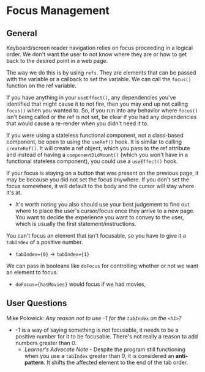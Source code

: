 # Focus Management

## General

Keyboard/screen reader navigation relies on focus proceeding in a logical order. We don't want the user to not know where they are or how to get back to the desired point in a web page.

The way we do this is by using `refs`. They are elements that can be passed with the variable or a callback to set the variable. We can call the `focus()` function on the ref variable.

If you have anything in your `useEffect()`, any dependencies you've identified that might cause it to not fire, then you may end up not calling `focus()` when you wanted to. So, if you run into any behavior where `focus()` isn't being called or the ref is not set, be clear if you had any dependencies that would cause a re-render when you didn't need it to.

If you were using a stateless functional component, not a class-based component, be open to using the `useRef()` hook. It is similar to calling `createRef()`. It will create a ref object, which you pass to the ref attribute and instead of having a `componentDidMount()` (which you won't have in a functional stateless component), you could use a `useEffect()` hook.

If your focus is staying on a button that was present on the previous page, it may be because you did not set the focus anywhere. If you don't set the focus somewhere, it will default to the body and the cursor will stay where it's at.
- It's worth noting you also should use your best judgement to find out where to place the user's cursor/focus once they arrive to a new page. You want to decide the experience you want to convey to the user, which is usually the first statement/instructions.

You can't focus an element that isn't focusable, so you have to give it a `tabIndex` of a positive number.
- `tabIndex={0}` -> `tabIndex={1}`

We can pass in booleans like `doFocus` for controlling whether or not we want an element to focus.
- `doFocus={hasMovies}` would focus if we had movies,

## User Questions

Mike Polowick: *Any reason not to use -1 for the `tabIndex` on the `<h1>`?*
- -1 is a way of saying something is not focusable, it needs to be a positive number for it to be focusable. There's not really a reason to add numbers greater than 0.
  - _Learner's Advocate Note_ - Despite the program still functioning when you use a `tabIndex` greater than 0, it is considered an **anti-pattern**. It shifts the affected element to the end of the tab order.
